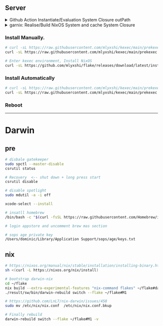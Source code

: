 ## Server
<details><summary>Github Action Instantiate/Evaluation System Closure outPath </summary>

#### create install script and upload to release

```sh
SYSTEM_CLOSURE=$(nix eval --raw .#nixosConfigurations.us0.config.system.build.toplevel)
sed "6iSYSTEM_CLOSURE=$SYSTEM_CLOSURE"  install-template.sh > install-us0.sh  
```

</details>

<details><summary>garnix: Realise/Build NixOS System and cache System Closure</summary>

[garnix](https://garnix.io/)

</details>

### Install Manually. 
```sh
# curl -sL https://raw.githubusercontent.com/mlyxshi/kexec/main/prekexec.sh | bash -s SSH_KEY
curl -sL https://raw.githubusercontent.com/mlyxshi/kexec/main/prekexec.sh | bash -s "ssh-ed25519 AAAAC3NzaC1lZDI1NTE5AAAAIMpaY3LyCW4HHqbp4SA4tnA+1Bkgwrtro2s/DEsBcPDe"
```

```sh
# Enter kexec environment, Install NixOS
curl -sL https://github.com/mlyxshi/flake/releases/download/latest/install-example.sh | bash -s  AGE_KEY_URL TG_TOKEN TG_ID
```

### Install Automatically

```sh
# curl -sL https://raw.githubusercontent.com/mlyxshi/kexec/main/prekexec.sh) | bash -s SSH_KEY  INSTALL_SCRIPT_URL SOPS_KEY_URL TG_TOKEN TG_ID
curl -sL https://raw.githubusercontent.com/mlyxshi/kexec/main/prekexec.sh | bash -s  "ssh-ed25519 AAAAC3NzaC1lZDI1NTE5AAAAIMpaY3LyCW4HHqbp4SA4tnA+1Bkgwrtro2s/DEsBcPDe" https://github.com/mlyxshi/flake/releases/download/latest/install-example.sh  SOPS_KEY_URL TG_TOKEN TG_ID
```


### Reboot

---
# Darwin
## pre
```sh
# disbale gatekeeper
sudo spctl --master-disable 
csrutil status

# Recovery  <-- shut down + long press start 
csrutil disable

# disable spotlight 
sudo mdutil -a -i off

xcode-select --install

# insatll homebrew
/bin/bash -c "$(curl -fsSL https://raw.githubusercontent.com/Homebrew/install/master/install.sh)"

# login appstore and uncomment brew mas section

# sops age private key
/Users/dominic/Library/Application Support/sops/age/keys.txt
```

## nix
```sh
# https://nixos.org/manual/nix/stable/installation/installing-binary.html
sh <(curl -L https://nixos.org/nix/install)

# bootstrap darwin-nix
cd ~/flake
nix build --extra-experimental-features "nix-command flakes" ~/flake#darwinConfigurations.M1.system
./result/sw/bin/darwin-rebuild switch --flake ~/flake#M1

# https://github.com/LnL7/nix-darwin/issues/458
sudo mv /etc/nix/nix.conf  /etc/nix/nix.conf.bkup 

# Finally rebuild
darwin-rebuild switch --flake ~/flake#M1 -v
```